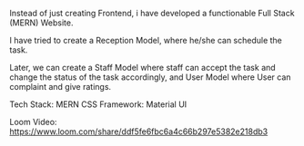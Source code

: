 Instead of just creating Frontend, i have developed a functionable Full Stack (MERN) Website.

I have tried to create a Reception Model, where he/she can schedule the task.

Later, we can create a Staff Model where staff can accept the task and change the status of the task accordingly, and User Model where User can complaint and give ratings.

Tech Stack: MERN
CSS Framework: Material UI

Loom Video: https://www.loom.com/share/ddf5fe6fbc6a4c66b297e5382e218db3

